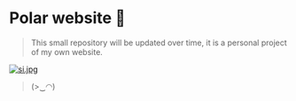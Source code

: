 # Polar website 🗻

> This small repository will be updated over time, it is a personal project of my own website.

[![si.jpg](https://i.postimg.cc/rsZyyDjg/si.jpg)](https://hakyyo.me)

> (>‿◠)